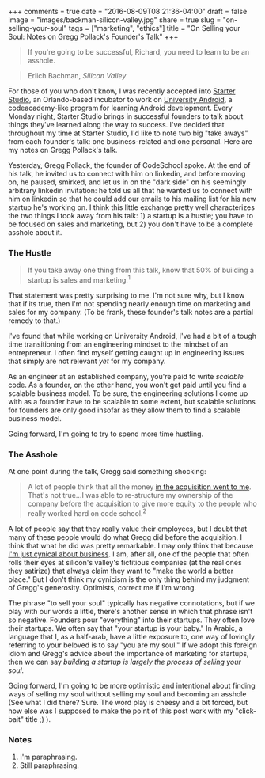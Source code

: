 +++
comments = true
date = "2016-08-09T08:21:36-04:00"
draft = false
image = "images/backman-silicon-valley.jpg"
share = true
slug = "on-selling-your-soul"
tags = ["marketing", "ethics"]
title = "On Selling your Soul: Notes on Gregg Pollack's Founder's Talk"
+++

>If you're going to be successful, Richard, you need to learn to be an asshole.

>Erlich Bachman, *Silicon Valley*

For those of you who don't know, I was recently accepted into [Starter Studio](http://starterstudio.com/), an Orlando-based incubator to work on [University Android](http://universityandroid.com), a codeacademy-like program for learning Android development. Every Monday night, Starter Studio brings in successful founders to talk about things they've learned along the way to success. I've decided that throughout my time at Starter Studio, I'd like to note two big "take aways" from each founder's talk: one business-related and one personal. Here are my notes on Gregg Pollack's talk.

Yesterday, Gregg Pollack, the founder of CodeSchool spoke. At the end of his talk, he invited us to connect with him on linkedin, and before moving on, he paused, smirked, and let us in on the "dark side" on his seemingly arbitrary linkedin invitation: he told us all that he wanted us to connect with him on linkedin so that he could add our emails to his mailing list for his new startup he's working on. I think this little exchange pretty well characterizes the two things I took away from his talk: 1) a startup is a hustle; you have to be focused on sales and marketing, but 2) you don't have to be a complete asshole about it.

### The Hustle

>If you take away one thing from this talk, know that 50% of building a startup is sales and marketing.<sup>1</sup>

That statement was pretty surprising to me. I'm not sure why, but I know that if its true, then I'm not spending nearly enough time on marketing and sales for my company. (To be frank, these founder's talk notes are a partial remedy to that.) 

I've found that while working on University Android, I've had a bit of a tough time transitioning from an engineering mindset to the mindset of an entrepreneur. I often find myself getting caught up in engineering issues that simply are not relevant *yet* for my company. 

As an engineer at an established company, you're paid to write *scalable* code. As a founder, on the other hand, you won't get paid until you find a scalable business model. To be sure, the engineering solutions I come up with as a founder have to be scalable to some extent, but scalable solutions for founders are only good insofar as they allow them to find a scalable business model.

Going forward, I'm going to try to spend more time hustling. 

### The Asshole

At one point during the talk, Gregg said something shocking:

>A lot of people think that all the money [in the acquisition went to me](https://techcrunch.com/2015/01/26/online-learning-service-pluralsight-acquires-code-school-for-36-million/). That's not true...I was able to re-structure my ownership of the company before the acquisition to give more equity to the people who really worked hard on code school.<sup>2</sup>  

A lot of people say that they really value their employees, but I doubt that many of these people would do what Gregg did before the acquisition. I think that what he did was pretty remarkable. I may only think that because [I'm just cynical about business](http://www.philosophicalhacker.com/2014/05/21/why-ill-probably-try-to-manipulate-you-2/). I am, after all, one of the people that often rolls their eyes at silicon's valley's fictitious companies (at the real ones they satirize) that always claim they want to "make the world a better place." But I don't think my cynicism is the only thing behind my judgment of Gregg's generosity. Optimists, correct me if I'm wrong.

The phrase "to sell your soul" typically has negative connotations, but if we play with our words a little, there's another sense in which that phrase isn't so negative. Founders pour "everything" into their startups. They often love their startups. We often say that "your startup is your baby." In Arabic, a language that I, as a half-arab, have a little exposure to, one way of lovingly referring to your beloved is to say "you are my soul." If we adopt this foreign idiom and Gregg's advice about the importance of marketing for startups, then we can say *building a startup is largely the process of selling your soul.*

Going forward, I'm going to be more optimistic and intentional about finding ways of selling my soul without selling my soul and becoming an asshole (See what I did there? Sure. The word play is cheesy and a bit forced, but how else was I supposed to make the point of this post work with my "click-bait" title ;) ).

### Notes

1. I'm paraphrasing.
2. Still paraphrasing.